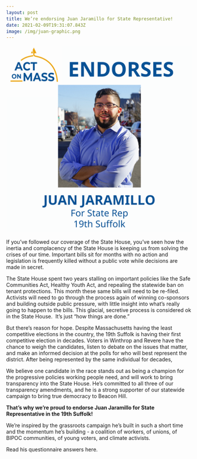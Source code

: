 ```yaml
---
layout: post
title: We’re endorsing Juan Jaramillo for State Representative!
date: 2021-02-09T19:31:07.843Z
image: /img/juan-graphic.png
---
```

![](/img/juan-graphic.png)

If you’ve followed our coverage of the State House, you’ve seen how the inertia and complacency of the State House is keeping us from solving the crises of our time. Important bills sit for months with no action and legislation is frequently killed without a public vote while decisions are made in secret.

The State House spent two years stalling on important policies like the Safe Communities Act, Healthy Youth Act, and repealing the statewide ban on tenant protections. This month these same bills will need to be re-filed. Activists will need to go through the process again of winning co-sponsors and building outside public pressure, with little insight into what’s really going to happen to the bills. This glacial, secretive process is considered ok in the State House.  It’s just “how things are done.” 

But there’s reason for hope. Despite Massachusetts having the least competitive elections in the country, the 19th Suffolk is having their first competitive election in decades. Voters in Winthrop and Revere have the chance to weigh the candidates, listen to debate on the issues that matter, and make an informed decision at the polls for who will best represent the district. After being represented by the same individual for decades, 

We believe one candidate in the race stands out as being a champion for the progressive policies working people need, and will work to bring transparency into the State House. He’s committed to all three of our transparency amendments, and he is a strong supporter of our statewide campaign to bring true democracy to Beacon Hill.

**That’s why we’re proud to endorse Juan Jaramillo for State Representative in the 19th Suffolk!** 

We’re inspired by the grassroots campaign he’s built in such a short time and the momentum he’s building - a coalition of workers, of unions, of BIPOC communities, of young voters, and climate activists.

Read his questionnaire answers here.